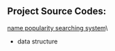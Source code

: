 ## Project Source Codes:
[name popularity searching system](https://github.com/dorinda721/MystanCode_projects/blob/main/name_popularity_searching_system/babygraphics.py)\
  - data structure

